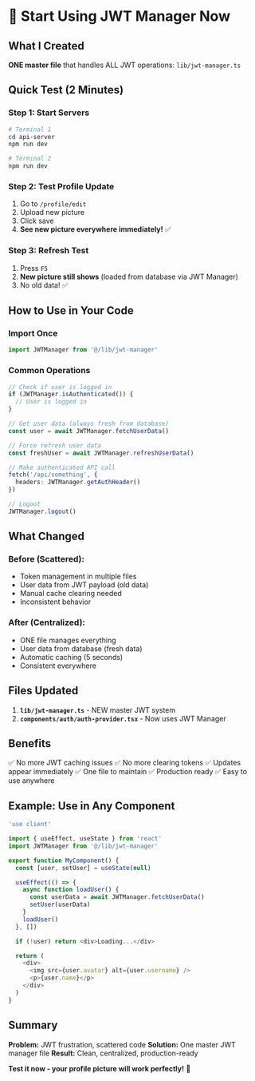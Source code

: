 # 🚀 Start Using JWT Manager Now

## What I Created

**ONE master file** that handles ALL JWT operations: `lib/jwt-manager.ts`

## Quick Test (2 Minutes)

### Step 1: Start Servers
```powershell
# Terminal 1
cd api-server
npm run dev

# Terminal 2
npm run dev
```

### Step 2: Test Profile Update
1. Go to `/profile/edit`
2. Upload new picture
3. Click save
4. **See new picture everywhere immediately!** ✅

### Step 3: Refresh Test
1. Press `F5`
2. **New picture still shows** (loaded from database via JWT Manager)
3. No old data! ✅

## How to Use in Your Code

### Import Once
```typescript
import JWTManager from '@/lib/jwt-manager'
```

### Common Operations

```typescript
// Check if user is logged in
if (JWTManager.isAuthenticated()) {
  // User is logged in
}

// Get user data (always fresh from database)
const user = await JWTManager.fetchUserData()

// Force refresh user data
const freshUser = await JWTManager.refreshUserData()

// Make authenticated API call
fetch('/api/something', {
  headers: JWTManager.getAuthHeader()
})

// Logout
JWTManager.logout()
```

## What Changed

### Before (Scattered):
- Token management in multiple files
- User data from JWT payload (old data)
- Manual cache clearing needed
- Inconsistent behavior

### After (Centralized):
- ONE file manages everything
- User data from database (fresh data)
- Automatic caching (5 seconds)
- Consistent everywhere

## Files Updated

1. **`lib/jwt-manager.ts`** - NEW master JWT system
2. **`components/auth/auth-provider.tsx`** - Now uses JWT Manager

## Benefits

✅ No more JWT caching issues
✅ No more clearing tokens
✅ Updates appear immediately
✅ One file to maintain
✅ Production ready
✅ Easy to use anywhere

## Example: Use in Any Component

```typescript
'use client'

import { useEffect, useState } from 'react'
import JWTManager from '@/lib/jwt-manager'

export function MyComponent() {
  const [user, setUser] = useState(null)

  useEffect(() => {
    async function loadUser() {
      const userData = await JWTManager.fetchUserData()
      setUser(userData)
    }
    loadUser()
  }, [])

  if (!user) return <div>Loading...</div>

  return (
    <div>
      <img src={user.avatar} alt={user.username} />
      <p>{user.name}</p>
    </div>
  )
}
```

## Summary

**Problem:** JWT frustration, scattered code
**Solution:** One master JWT manager file
**Result:** Clean, centralized, production-ready

**Test it now - your profile picture will work perfectly!** 🎉
